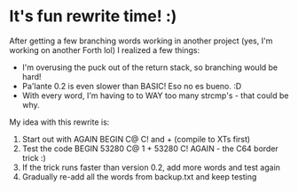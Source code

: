 # It's fun rewrite time! :)

After getting a few branching words working in another project (yes, I'm working
on another Forth lol) I realized a few things:

* I'm overusing the puck out of the return stack, so branching would be hard!
* Pa'lante 0.2 is even slower than BASIC!  Eso no es bueno.  :D
* With every word, I'm having to to WAY too many strcmp's - that could be why.

My idea with this rewrite is:

1. Start out with AGAIN BEGIN C@ C! and + (compile to XTs first)
2. Test the code BEGIN 53280 C@ 1 + 53280 C! AGAIN - the C64 border trick :)
3. If the trick runs faster than version 0.2, add more words and test again
4. Gradually re-add all the words from backup.txt and keep testing
